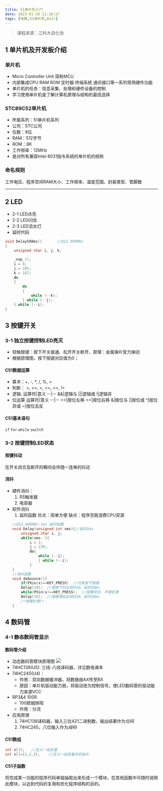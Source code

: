```yaml
---
title: 51单片机入门
date: 2023-01-20 11:18:17
tags: [电赛,51单片机,Keil]
---
```

> 课程来源：江科大自化协

## 1 单片机及开发板介绍
### 单片机
* Micro Controller Unit 简称MCU
* 内部集成CPU RAM ROM 定时器 终端系统 通讯接口等一系列常用硬件功能
* 单片机的任务：信息采集、处理和硬件设备的控制
* 学习使用单片机是了解计算机原理与结构的最佳选择

### STC89C52单片机
* 所属系列：51单片机系列
* 公司：STC公司 
* 位数：8位
* RAM：512字节
* ROM：8K
* 工作频率：12MHz
* 是对所有兼容Intel 8031指令系统的单片机的统称

### 命名规则
工作电压、程序空间RAM大小、工作频率、温度范围、封装类型、管脚数

---

## 2 LED
* 2-1 LED点亮
* 2-2 LED闪烁
* 2-3 LED流水灯
&nbsp;
* 延时代码
``` c
void Delay500ms()		//@12.000MHz
{
    unsigned char i, j, k;

    _nop_();
    i = 4;
    j = 205;
    k = 187;
    do
    {
        do
        {
            while (--k);
        } while (--j);
    } while (--i);
}
```
## 3 按键开关
### 3-1 独立按键控制LED亮灭
* 轻触按键：按下开关接通、松开开关断开，原理：金属弹片受力弹动
* 根据原理图，按下按键对应值为0；

#### C51数据运算
* 算术：+, -, *, /, %, = 
* 判断： >, >=, <, <=, ==, !=
* 逻辑: 
  运算符|意义
  --|--
  &&|逻辑与
  \|\||逻辑或
  !|逻辑非
* 位运算
  运算符|意义
  --|--
  <<|按位左移
  \>\>|按位右移
  &|按位与
  \||按位或
  ^|按位异或
  ~|按位去反

#### C51基本语句
`if` `for` `while` `switch`

### 3-2 按键控制LED状态
#### 按键抖动
在开关闭合及断开的瞬间会伴随一连串的抖动
#### 消抖
* 硬件消抖：
  1. RS触发器
  2. 电容器
* 软件消抖
  1. 延时函数
    优点：简单方便
    缺点：程序空跑浪费CPU资源
    ```c
    //@12.000MHz-1ms 延时函数
    void Delay(unsigned int xms){//延时1ms
        unsigned char i, j;
        while(xms--){
            i = 2;
            j = 239;
            do{
                while (--j);
                } while (--i);
            }
    }
    //消抖函数
    void debounce(){
        if(PXin(x)==KEY_PRESS)  //代表按下按键
        Delay(10);  //刚按下时出现抖动，延时10ms
        while(PXin(x)==KEY_PRESS);  //按键闭合，不做处理
        Delay(10);  //按键弹起出现抖动，延时10ms
        /*按键处理*/
    }
    ```
## 4 数码管
### 4-1 静态数码管显示
#### 数码管介绍
* 动态数码管模块原理图
![](https://fastly.jsdelivr.net/gh/2incccc/MyTuTu@main/image/16740367577201674036757125.png)
* 74HC138(U5):
  三线-八线译码器，详见数电课本
* 74HC245(U4)：
  * 作用：双向数据缓冲器，将数据由AX传至BX
  * 原因：单片机驱动能力弱，将驱动改为控制信号，使LED数码管的驱动能力来源VCC
* RP3&4 100R
  * 100欧姆排阻 
  * 作用：分流
* 应用原理
  1. 74HC138译码器，输入三位421二进制数，输出结果作为*位码*
  2. 74HC245，八位输入作为*段码*

#### C51数组
```c
int x[3];   //定义一组变量
int x[]={1,2,3};    //定义一组变量并初始化
```
#### C51子函数
将完成某一功能的程序代码单独抽取出来形成一个模块，在其他函数中可随时调用此模块，以达到代码的复用和优化程序结构的目的。
